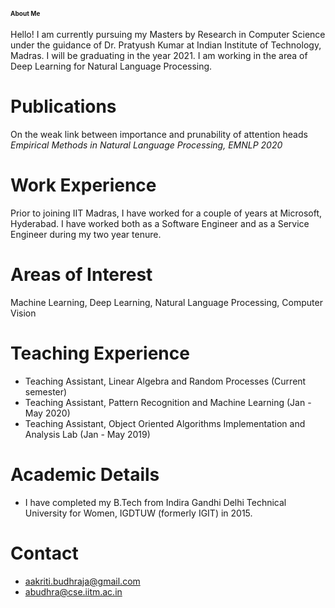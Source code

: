 <head>
 <title> Aakriti Budhraja </title>
</head>

# <font size="1"> About Me </font>
Hello! I am currently pursuing my Masters by Research in Computer Science under the guidance of Dr. Pratyush Kumar at Indian Institute of Technology, Madras.
I will be graduating in the year 2021. I am working in the area of Deep Learning for Natural Language Processing.

# Publications
On the weak link between importance and prunability of attention heads <br>
<i>Empirical Methods in Natural Language Processing, EMNLP 2020</i>

# Work Experience
Prior to joining IIT Madras, I have worked for a couple of years at Microsoft, Hyderabad. I have worked both as a Software Engineer and as a Service Engineer during my two year tenure.

# Areas of Interest
Machine Learning, Deep Learning, Natural Language Processing, Computer Vision

# Teaching Experience
* Teaching Assistant, Linear Algebra and Random Processes (Current semester)
* Teaching Assistant, Pattern Recognition and Machine Learning (Jan - May 2020)
* Teaching Assistant, Object Oriented Algorithms Implementation and Analysis Lab (Jan - May 2019)

# Academic Details
* I have completed my B.Tech from Indira Gandhi Delhi Technical University for Women, IGDTUW (formerly IGIT) in 2015.

# Contact
* aakriti.budhraja@gmail.com
* abudhra@cse.iitm.ac.in
